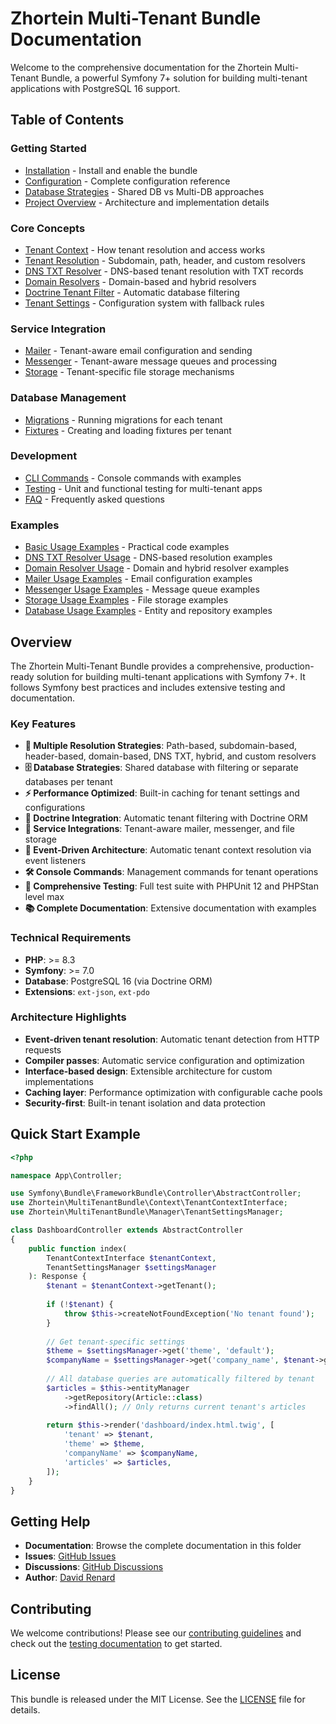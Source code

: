 # Zhortein Multi-Tenant Bundle Documentation

Welcome to the comprehensive documentation for the Zhortein Multi-Tenant Bundle, a powerful Symfony 7+ solution for building multi-tenant applications with PostgreSQL 16 support.

## Table of Contents

### Getting Started
- [Installation](installation.md) - Install and enable the bundle
- [Configuration](configuration.md) - Complete configuration reference
- [Database Strategies](database-strategies.md) - Shared DB vs Multi-DB approaches
- [Project Overview](project-overview.md) - Architecture and implementation details

### Core Concepts
- [Tenant Context](tenant-context.md) - How tenant resolution and access works
- [Tenant Resolution](tenant-resolution.md) - Subdomain, path, header, and custom resolvers
- [DNS TXT Resolver](dns-txt-resolver.md) - DNS-based tenant resolution with TXT records
- [Domain Resolvers](domain-resolvers.md) - Domain-based and hybrid resolvers
- [Doctrine Tenant Filter](doctrine-tenant-filter.md) - Automatic database filtering
- [Tenant Settings](tenant-settings.md) - Configuration system with fallback rules

### Service Integration
- [Mailer](mailer.md) - Tenant-aware email configuration and sending
- [Messenger](messenger.md) - Tenant-aware message queues and processing
- [Storage](storage.md) - Tenant-specific file storage mechanisms

### Database Management
- [Migrations](migrations.md) - Running migrations for each tenant
- [Fixtures](fixtures.md) - Creating and loading fixtures per tenant

### Development
- [CLI Commands](cli.md) - Console commands with examples
- [Testing](testing.md) - Unit and functional testing for multi-tenant apps
- [FAQ](faq.md) - Frequently asked questions

### Examples
- [Basic Usage Examples](examples/basic-usage.md) - Practical code examples
- [DNS TXT Resolver Usage](examples/dns-txt-resolver-usage.md) - DNS-based resolution examples
- [Domain Resolver Usage](examples/domain-resolver-usage.md) - Domain and hybrid resolver examples
- [Mailer Usage Examples](examples/mailer-usage.md) - Email configuration examples
- [Messenger Usage Examples](examples/messenger-usage.md) - Message queue examples
- [Storage Usage Examples](examples/storage-usage.md) - File storage examples
- [Database Usage Examples](examples/database-usage.md) - Entity and repository examples

## Overview

The Zhortein Multi-Tenant Bundle provides a comprehensive, production-ready solution for building multi-tenant applications with Symfony 7+. It follows Symfony best practices and includes extensive testing and documentation.

### Key Features

- **🏢 Multiple Resolution Strategies**: Path-based, subdomain-based, header-based, domain-based, DNS TXT, hybrid, and custom resolvers
- **🗄️ Database Strategies**: Shared database with filtering or separate databases per tenant
- **⚡ Performance Optimized**: Built-in caching for tenant settings and configurations
- **🔧 Doctrine Integration**: Automatic tenant filtering with Doctrine ORM
- **📧 Service Integrations**: Tenant-aware mailer, messenger, and file storage
- **🎯 Event-Driven Architecture**: Automatic tenant context resolution via event listeners
- **🛠️ Console Commands**: Management commands for tenant operations
- **🧪 Comprehensive Testing**: Full test suite with PHPUnit 12 and PHPStan level max
- **📚 Complete Documentation**: Extensive documentation with examples

### Technical Requirements

- **PHP**: >= 8.3
- **Symfony**: >= 7.0
- **Database**: PostgreSQL 16 (via Doctrine ORM)
- **Extensions**: `ext-json`, `ext-pdo`

### Architecture Highlights

- **Event-driven tenant resolution**: Automatic tenant detection from HTTP requests
- **Compiler passes**: Automatic service configuration and optimization
- **Interface-based design**: Extensible architecture for custom implementations
- **Caching layer**: Performance optimization with configurable cache pools
- **Security-first**: Built-in tenant isolation and data protection

## Quick Start Example

```php
<?php

namespace App\Controller;

use Symfony\Bundle\FrameworkBundle\Controller\AbstractController;
use Zhortein\MultiTenantBundle\Context\TenantContextInterface;
use Zhortein\MultiTenantBundle\Manager\TenantSettingsManager;

class DashboardController extends AbstractController
{
    public function index(
        TenantContextInterface $tenantContext,
        TenantSettingsManager $settingsManager
    ): Response {
        $tenant = $tenantContext->getTenant();
        
        if (!$tenant) {
            throw $this->createNotFoundException('No tenant found');
        }
        
        // Get tenant-specific settings
        $theme = $settingsManager->get('theme', 'default');
        $companyName = $settingsManager->get('company_name', $tenant->getName());
        
        // All database queries are automatically filtered by tenant
        $articles = $this->entityManager
            ->getRepository(Article::class)
            ->findAll(); // Only returns current tenant's articles
        
        return $this->render('dashboard/index.html.twig', [
            'tenant' => $tenant,
            'theme' => $theme,
            'companyName' => $companyName,
            'articles' => $articles,
        ]);
    }
}
```

## Getting Help

- **Documentation**: Browse the complete documentation in this folder
- **Issues**: [GitHub Issues](https://github.com/zhortein/multi-tenant-bundle/issues)
- **Discussions**: [GitHub Discussions](https://github.com/zhortein/multi-tenant-bundle/discussions)
- **Author**: [David Renard](https://www.david-renard.fr)

## Contributing

We welcome contributions! Please see our [contributing guidelines](../CONTRIBUTING.md) and check out the [testing documentation](testing.md) to get started.

## License

This bundle is released under the MIT License. See the [LICENSE](../LICENSE) file for details.